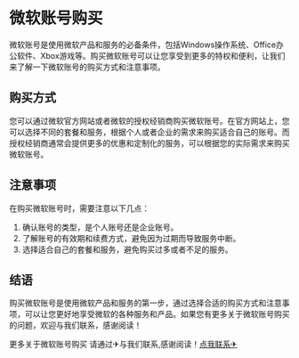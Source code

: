 # 微软账号购买

微软账号是使用微软产品和服务的必备条件，包括Windows操作系统、Office办公软件、Xbox游戏等。购买微软账号可以让您享受到更多的特权和便利，让我们来了解一下微软账号的购买方式和注意事项。

## 购买方式

您可以通过微软官方网站或者微软的授权经销商购买微软账号。在官方网站上，您可以选择不同的套餐和服务，根据个人或者企业的需求来购买适合自己的账号。而授权经销商通常会提供更多的优惠和定制化的服务，可以根据您的实际需求来购买微软账号。

## 注意事项

在购买微软账号时，需要注意以下几点：
1. 确认账号的类型，是个人账号还是企业账号。
2. 了解账号的有效期和续费方式，避免因为过期而导致服务中断。
3. 选择适合自己的套餐和服务，避免购买过多或者不足的服务。

## 结语

购买微软账号是使用微软产品和服务的第一步，通过选择合适的购买方式和注意事项，可以让您更好地享受微软的各种服务和产品。如果您有更多关于微软账号购买的问题，欢迎与我们联系，感谢阅读！

更多关于微软账号购买 请通过✈与我们联系,感谢阅读！[点我联系✈](https://go.G208.com)